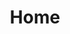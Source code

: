 ---
layout: home
title: Home

hero:
  name: N Notes
  text: 一个切图师枯燥的切图日志。
  tagline: 是的，这是一个博客网站。
  image:
    src: /logo.svg
    alt: VitePress
  actions:
    - theme: brand
      text: 组队探索（4 体力）
      link: /notes/what-doesnt-kill-me/a-green-story.html
    - theme: alt
      text: 单人探索（6 体力）
      link: https://github.com/boring-plans/n-notes

features:
  - title: Boring Plans
    details: 一些 Pet Projects 的开发日志。
  - title: Cheap Talks
    details: 又叫「程序员物语」。写程序以前, 他是个诗人。
  - title: Notes - AC!AC!AC!
    details: 主要是 LeetCode 刷题。
  - title: Notes - 掉落
    details: 比如丘丘胶、蝙蝠翅膀、禽肉等等。
  - title: Notes - 军体拳
    details: 天下绝学千千万，军体神拳只此般。
  - title: Notes - Quick Start
    details: 快速了解。
  - title: Notes - Stereotyped
    details: 顾名思义，有趣的八股文。
  - title: Notes - 那些杀不死我的
    details: 记录了一些, 偶尔迫不得已而探索的一些过时、冷门或无趣的技术, 很显然用了尼大师的典, 「What Doesn't Kill You Makes You Stronger」。
---